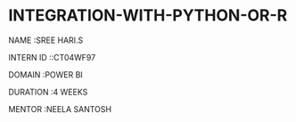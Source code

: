 # INTEGRATION-WITH-PYTHON-OR-R

NAME :SREE HARI.S

INTERN ID ::CT04WF97

DOMAIN :POWER BI

DURATION :4 WEEKS

MENTOR :NEELA SANTOSH

